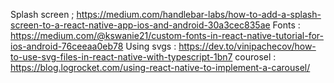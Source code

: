 Splash screen ; https://medium.com/handlebar-labs/how-to-add-a-splash-screen-to-a-react-native-app-ios-and-android-30a3cec835ae
Fonts : https://medium.com/@kswanie21/custom-fonts-in-react-native-tutorial-for-ios-android-76ceeaa0eb78
Using svgs : https://dev.to/vinipachecov/how-to-use-svg-files-in-react-native-with-typescript-1bn7
courosel : https://blog.logrocket.com/using-react-native-to-implement-a-carousel/
